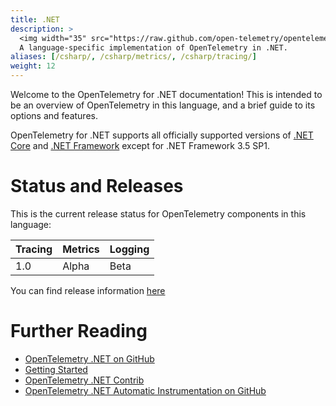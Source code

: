 ```yaml
---
title: .NET
description: >
  <img width="35" src="https://raw.github.com/open-telemetry/opentelemetry.io/main/iconography/32x32/.NET.svg" alt="NET logo"></img>
  A language-specific implementation of OpenTelemetry in .NET.
aliases: [/csharp/, /csharp/metrics/, /csharp/tracing/]
weight: 12
---
```


Welcome to the OpenTelemetry for .NET documentation! This is intended to be an
overview of OpenTelemetry in this language, and a brief guide to its options
and features.

OpenTelemetry for .NET supports all officially supported versions of [.NET
Core](https://dotnet.microsoft.com/download/dotnet-core) and [.NET
Framework](https://dotnet.microsoft.com/download/dotnet-framework) except for
.NET Framework 3.5 SP1.

# Status and Releases

This is the current release status for OpenTelemetry components in this language:

| Tracing | Metrics | Logging |
| ------- | ------- | ------- |
| 1.0    | Alpha   | Beta    |

You can find release information [here](https://github.com/open-telemetry/opentelemetry-dotnet/releases)

# Further Reading

- [OpenTelemetry .NET on GitHub](https://github.com/open-telemetry/opentelemetry-dotnet)
- [Getting Started](https://github.com/open-telemetry/opentelemetry-dotnet#getting-started)
- [OpenTelemetry .NET Contrib](https://github.com/open-telemetry/opentelemetry-dotnet-contrib)
- [OpenTelemetry .NET Automatic Instrumentation on GitHub](https://github.com/open-telemetry/opentelemetry-dotnet-instrumentation)
